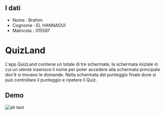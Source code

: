 
## I dati
- Nome : Brahim
- Cognome : EL HANNAOUI
- Matricola : 315597

# QuizLand
L'app QuizLand contiene un totale di tre schermate, la schermata iniziale in cui un utente inserisce il nome per poter accedere alla schermata principale dov'è si trovano le domande. Nella schermata del punteggio finale dove si può controllare il punteggio e ripetere il Quiz.

## Demo
![alt text](https://live.staticflickr.com/65535/51809566418_fe478f1e02_h.jpg)
